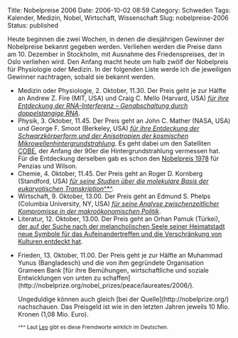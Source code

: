 Title: Nobelpreise 2006
Date: 2006-10-02 08:59
Category: Schweden
Tags: Kalender, Medizin, Nobel, Wirtschaft, Wissenschaft
Slug: nobelpreise-2006
Status: published

Heute beginnen die zwei Wochen, in denen die diesjährigen Gewinner der
Nobelpreise bekannt gegeben werden. Verliehen werden die Preise dann am
10. Dezember in Stockholm, mit Ausnahme des Friedenspreises, der in Oslo
verliehen wird. Den Anfang macht heute um halb zwölf der Nobelpreis für
Physiologie oder Medizin. In der folgenden Liste werde ich die
jeweiligen Gewinner nachtragen, sobald sie bekannt werden.

-   Medizin oder Physiologie, 2. Oktober, 11.30. Der Preis geht je zur
    Hälfte an Andrew Z. Fire (MIT, USA) und Craig C. Mello (Harvard,
    USA) [*für ihre Entdeckung der RNA-Interferenz – Genabschaltung
    durch doppelstangige
    RNA*](http://nobelprize.org/nobel_prizes/medicine/laureates/2006/).
-   Physik, 3. Oktober, 11.45. Der Preis geht an John C. Mather (NASA,
    USA) und George F. Smoot (Berkeley, USA) [*für ihre Entdeckung der
    Schwarzkörperform und der Anisotropien der kosmischen
    Mikrowellenhintergrundstrahlung*](http://nobelprize.org/nobel_prizes/physics/laureates/2006/).
    Es geht dabei um den Satelliten
    [COBE](http://de.wikipedia.org/wiki/COBE), der Anfang der 90er die
    Hintergrundstrahlung vermessen hat. Für die Entdeckung derselben gab
    es schon den [Nobelpreis
    1978](http://nobelprize.org/nobel_prizes/physics/laureates/1978/index.html)
    für Penzias und Wilson.
-   Chemie, 4. Oktober, 11.45. Der Preis geht an Roger D. Kornberg
    (Standford, USA) [*für seine Studien über die molekulare Basis der
    eukaryotischen
    Transkription*^\*^](http://nobelprize.org/nobel_prizes/chemistry/laureates/2006/).
-   Wirtschaft, 9. Oktober, 13.00. Der Preis geht an Edmund S. Phelps
    (Columbia University, NY, USA) [*für seine Analyse
    zwischenzeitlicher Kompromisse in der makroökonomischen
    Politik*](http://nobelprize.org/nobel_prizes/economics/laureates/2006/).
-   Literatur, 12. Oktober, 13.00. Der Preis geht an Orhan Pamuk
    (Türkei), [der auf der Suche nach der melancholischen Seele seiner
    Heimatstadt neue Symbole für das Aufeinandertreffen und die
    Verschränkung von Kulturen entdeckt
    hat](http://nobelprize.org/nobel_prizes/literature/laureates/2006/).

<ul>
<li>
Frieden, 13. Oktober, 11.00. Der Preis geht je zur Hälfte an Muhammad
Yunus (Bangladesch) und die von ihm gegründete Organisation Grameen Bank
[für ihre Bemühungen, wirtschaftliche und soziale Entwicklungen von
unten zu
schaffen](http://nobelprize.org/nobel_prizes/peace/laureates/2006/).

</p>
Ungeduldige können auch gleich [bei der Quelle](http://nobelprize.org/)
nachschauen. Das Preisgeld ist wie in den letzten Jahren jeweils 10 Mio.
Kronen (1,08 Mio. Euro).

<small>^\*^ Laut [Leo](http://dict.leo.org/) gibt es diese Fremdworte
wirklich im Deutschen.</small>

